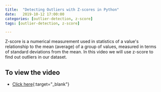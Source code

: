 ```yaml
---
title:  "Detecting Outliers with Z-scores in Python"
date:   2019-10-12 17:00:00
categories: [outlier-detection, z-score]
tags: [outlier-detection, z-score]

---
```


Z-score is a numerical measurement used in statistics of a value's relationship to the mean (average) of a group of values, measured in terms of standard deviations from the mean. In this video we will use z-score to find out outliers in our dataset.

## To view the video
* [Click here](https://youtu.be/bs2q0oFfxX4){:target="_blank"}
<!-- * Click on the image below

[![Detecting Outliers with Z-scores in Python](http://img.youtube.com/vi/bs2q0oFfxX4/0.jpg)](http://www.youtube.com/watch?v=bs2q0oFfxX4){:target="_blank"} -->